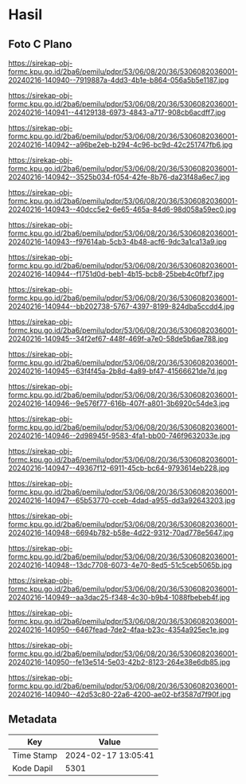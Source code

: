 # Hasil

## Foto C Plano

https://sirekap-obj-formc.kpu.go.id/2ba6/pemilu/pdpr/53/06/08/20/36/5306082036001-20240216-140940--7919887a-4dd3-4b1e-b864-056a5b5e1187.jpg

https://sirekap-obj-formc.kpu.go.id/2ba6/pemilu/pdpr/53/06/08/20/36/5306082036001-20240216-140941--44129138-6973-4843-a717-908cb6acdff7.jpg

https://sirekap-obj-formc.kpu.go.id/2ba6/pemilu/pdpr/53/06/08/20/36/5306082036001-20240216-140942--a96be2eb-b294-4c96-bc9d-42c251747fb6.jpg

https://sirekap-obj-formc.kpu.go.id/2ba6/pemilu/pdpr/53/06/08/20/36/5306082036001-20240216-140942--3525b034-f054-42fe-8b76-da23f48a6ec7.jpg

https://sirekap-obj-formc.kpu.go.id/2ba6/pemilu/pdpr/53/06/08/20/36/5306082036001-20240216-140943--40dcc5e2-6e65-465a-84d6-98d058a59ec0.jpg

https://sirekap-obj-formc.kpu.go.id/2ba6/pemilu/pdpr/53/06/08/20/36/5306082036001-20240216-140943--f97614ab-5cb3-4b48-acf6-9dc3a1ca13a9.jpg

https://sirekap-obj-formc.kpu.go.id/2ba6/pemilu/pdpr/53/06/08/20/36/5306082036001-20240216-140944--f1751d0d-beb1-4b15-bcb8-25beb4c0fbf7.jpg

https://sirekap-obj-formc.kpu.go.id/2ba6/pemilu/pdpr/53/06/08/20/36/5306082036001-20240216-140944--bb202738-5767-4397-8199-824dba5ccdd4.jpg

https://sirekap-obj-formc.kpu.go.id/2ba6/pemilu/pdpr/53/06/08/20/36/5306082036001-20240216-140945--34f2ef67-448f-469f-a7e0-58de5b6ae788.jpg

https://sirekap-obj-formc.kpu.go.id/2ba6/pemilu/pdpr/53/06/08/20/36/5306082036001-20240216-140945--63f4f45a-2b8d-4a89-bf47-41566621de7d.jpg

https://sirekap-obj-formc.kpu.go.id/2ba6/pemilu/pdpr/53/06/08/20/36/5306082036001-20240216-140946--9e576f77-616b-407f-a801-3b6920c54de3.jpg

https://sirekap-obj-formc.kpu.go.id/2ba6/pemilu/pdpr/53/06/08/20/36/5306082036001-20240216-140946--2d98945f-9583-4fa1-bb00-746f9632033e.jpg

https://sirekap-obj-formc.kpu.go.id/2ba6/pemilu/pdpr/53/06/08/20/36/5306082036001-20240216-140947--49367f12-6911-45cb-bc64-9793614eb228.jpg

https://sirekap-obj-formc.kpu.go.id/2ba6/pemilu/pdpr/53/06/08/20/36/5306082036001-20240216-140947--65b53770-cceb-4dad-a955-dd3a92643203.jpg

https://sirekap-obj-formc.kpu.go.id/2ba6/pemilu/pdpr/53/06/08/20/36/5306082036001-20240216-140948--6694b782-b58e-4d22-9312-70ad778e5647.jpg

https://sirekap-obj-formc.kpu.go.id/2ba6/pemilu/pdpr/53/06/08/20/36/5306082036001-20240216-140948--13dc7708-6073-4e70-8ed5-51c5ceb5065b.jpg

https://sirekap-obj-formc.kpu.go.id/2ba6/pemilu/pdpr/53/06/08/20/36/5306082036001-20240216-140949--aa3dac25-f348-4c30-b9b4-1088fbebeb4f.jpg

https://sirekap-obj-formc.kpu.go.id/2ba6/pemilu/pdpr/53/06/08/20/36/5306082036001-20240216-140950--6467fead-7de2-4faa-b23c-4354a925ec1e.jpg

https://sirekap-obj-formc.kpu.go.id/2ba6/pemilu/pdpr/53/06/08/20/36/5306082036001-20240216-140950--fe13e514-5e03-42b2-8123-264e38e6db85.jpg

https://sirekap-obj-formc.kpu.go.id/2ba6/pemilu/pdpr/53/06/08/20/36/5306082036001-20240216-140940--42d53c80-22a6-4200-ae02-bf3587d7f90f.jpg


## Metadata

| Key        | Value               |
| ---------- | ------------------- |
| Time Stamp | 2024-02-17 13:05:41 |
| Kode Dapil | 5301                |



